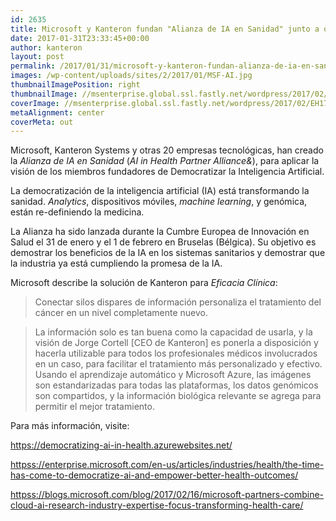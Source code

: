 ```yaml
---
id: 2635
title: Microsoft y Kanteron fundan "Alianza de IA en Sanidad" junto a otras 20 compañías tecnológicas
date: 2017-01-31T23:33:45+00:00
author: kanteron
layout: post
permalink: /2017/01/31/microsoft-y-kanteron-fundan-alianza-de-ia-en-sanidad-junto-a-otras-20-companias-tecnologicas/
images: /wp-content/uploads/sites/2/2017/01/MSF-AI.jpg
thumbnailImagePosition: right
thumbnailImage: //msenterprise.global.ssl.fastly.net/wordpress/2017/02/EH17_0002_2.jpg
coverImage: //msenterprise.global.ssl.fastly.net/wordpress/2017/02/EH17_0002_2.jpg
metaAlignment: center
coverMeta: out
---
```


Microsoft, Kanteron Systems y otras 20 empresas tecnológicas, han creado la *Alianza de IA en Sanidad* (*AI in Health Partner Alliance&*), para aplicar la visión de los miembros fundadores de Democratizar la Inteligencia Artificial.

<!--more-->

La democratización de la inteligencia artificial (IA) está transformando la sanidad. *Analytics*, dispositivos móviles, *machine learning*, y genómica, están re-definiendo la medicina.

La Alianza ha sido lanzada durante la Cumbre Europea de Innovación en Salud el 31 de enero y el 1 de febrero en Bruselas (Bélgica). Su objetivo es demostrar los beneficios de la IA en los sistemas sanitarios y demostrar que la industria ya está cumpliendo la promesa de la IA.

Microsoft describe la solución de Kanteron para *Eficacia Clínica*:

> Conectar silos dispares de información personaliza el tratamiento del cáncer en un nivel completamente nuevo.

> La información solo es tan buena como la capacidad de usarla, y la visión de Jorge Cortell [CEO de Kanteron] es ponerla a disposición y hacerla utilizable para todos los profesionales médicos involucrados en un caso, para facilitar el tratamiento más personalizado y efectivo. Usando el aprendizaje automático y Microsoft Azure, las imágenes son estandarizadas para todas las plataformas, los datos genómicos son compartidos, y la información biológica relevante se agrega para permitir el mejor tratamiento.

Para más información, visite:

<https://democratizing-ai-in-health.azurewebsites.net/>

<httpss://enterprise.microsoft.com/en-us/articles/industries/health/the-time-has-come-to-democratize-ai-and-empower-better-health-outcomes/>

<httpss://blogs.microsoft.com/blog/2017/02/16/microsoft-partners-combine-cloud-ai-research-industry-expertise-focus-transforming-health-care/>
